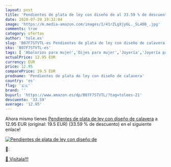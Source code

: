 ```yaml
---
layout: post
title: 'Pendientes de plata de ley con diseño de al 33.59 % de descuento'
date: 2020-07-29 19:32:04
image: 'https://m.media-amazon.com/images/I/41rZLgXjy6L._SL400_.jpg'
comments: true
category: ofertas
author: 'tole.es'
slug: 'B07F7STVTL-es Pendientes de plata de ley con diseño de calavera'
sku: 'B07F7STVTL-es'
tags: [ 'Abalorios para mujer','Dijes para mujer','Joyería','Joyería para mujer','de','ley','plata', ]
actualPrice: 12.95 EUR
currency: EUR
price: 12.95
comparePrice: 19.5 EUR
prodname: 'Pendientes de plata de ley con diseño de calavera'
country: 'es'
flag: '🇪🇸'
brand: ''
buyurl: 'https://www.amazon.es/dp/B07F7STVTL/?tag=tolees-21'
descuento: '33.59'
average: '12.95'
---
```


Ahora mismo tienes [Pendientes de plata de ley con diseño de calavera](https://www.amazon.es/dp/B07F7STVTL/?tag=tolees-21) a 12.95 EUR (original: 19.5 EUR) (33.59 %  de descuento) en el siguiente enlace!

[![Pendientes de plata de ley con diseño de](https://m.media-amazon.com/images/I/41rZLgXjy6L._SL400_.jpg)](https://www.amazon.es/dp/B07F7STVTL/?tag=tolees-21)

🔎:


[🛒 Visítala!!!](https://www.amazon.es/dp/B07F7STVTL/?tag=tolees-21)
